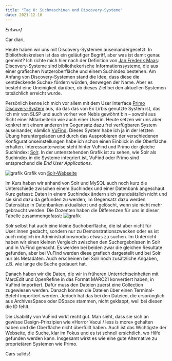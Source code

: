 ```yaml
---
title: "Tag 8: Suchmaschinen und Discovery-Systeme"
date: 2021-12-16
---
```


*Entwurf*

Car diari,

Heute haben wir uns mit Discovery-Systemen auseinandergesetzt. In Bibliothekskreisen ist das ein geläufiger Begriff, aber was ist damit genau gemeint? Ich richte mich hier nach der Definition von [Jan Frederik Maas](https://doi.org/10.1515/9783110691597-015 ): Discovery-Systeme sind bibliothekerische Informationssysteme, die aus einer grafischen Nutzeroberfläche und einem Suchindex bestehen. Am Anfang von Discovery-Systemen stand die Idee, dass diese die «entdeckende Suche» fördern würden, deswegen der Name. Aber es besteht eine Uneinigkeit darüber, ob dieses Ziel bei den aktuellen Systemen tatsächlich erreicht wurde.

Persönlich kenne ich mich vor allem mit dem User Interface [Primo Discovery-System](https://exlibrisgroup.com/de/produkte/primo/) aus, da das das von Ex Lirbis genutzte System ist, das ich mir von SLSP und auch vorher von Nebis gewöhnt bin – sowohl aus Sicht einer Mitarbeiterin wie auch einer Userin. Heute setzen wir uns aber konkret mit einem anderen im Gegensatz dazu frei verfügbaren System auseinander, nämlich [VuFind](https://vufind.org/vufind/). Dieses System habe ich ja in der letzten Übung heruntergeladen und durch das Ausprobieren der verschiedenen Konfigurationseinstellungen habe ich schon einen Einblick in die Oberfläche erhalten. Interessanterweise steht hinter VuFind und Primo der gleiche Suchindex: [Solr](https://solr.apache.org/). In der untenstehenden Grafik ist zu sehen, wie Solr als Suchindex in die Systeme integriert ist, VuFind oder Primo sind entsprechend die *End User Applications*.

![grafik](https://user-images.githubusercontent.com/90834649/151687772-9deaf2ad-2343-47d2-9ac5-f2e8c0b2302d.png)
Grafik von [Solr-Webseite](https://solr.apache.org/guide/8_7/a-quick-overview.html)

Im Kurs haben wir anhand von Solr und MySQL auch noch kurz die Unterschiede zwischen einem Suchindex und einer Datenbank angeschaut. Kurz gefasst: Daten in einem Suchindex ändern sich grundsätzlich nicht und sie sind dazu da gefunden zu werden, im Gegensatz dazu werden Datensätze in Datenbanken aktualisiert und gelöscht, wenn sie nicht mehr gebraucht werden. Die Dozenten haben die Differenzen für uns in dieser Tabelle zusammengefasst:
![grafik](https://user-images.githubusercontent.com/90834649/151687782-0e5de4e7-7584-4910-8eb5-470e8d9624d6.png)

Solr selbst hat auch eine kleine Suchoberfläche, die ist aber nicht für User:innen gedacht, sondern nur zu Demonstrationszwecken oder es ist auch möglich im Administrationsmodus etwas zu suchen. Im Unterricht haben wir einen kleinen Vergleich zwischen den Suchergebnissen in Solr und in VuFind gemacht. Es werden bei beiden zwar die gleichen Resultate gefunden, aber bei VuFind werden diese grafisch dargestellt und bei Solr nur als Metadaten. Auch erscheinen bei Solr noch zusätzliche Angaben, z.B. wie lange die Suche gedauert hat.

Danach haben wir die Daten, die wir in früheren Unterrichtseinheiten mit MarcEdit und OpenRefine in das Format MARC21 konvertiert haben, in VuFind importiert. Dafür muss den Dateien zuerst eine Collection zugewiesen werden. Danach können die Dateien über einen Terminal-Befehl importiert werden. Jedoch hat das bei den Dateien, die ursprünglich aus ArchivesSpace oder DSpace stammen, nicht geklappt, weil bei diesen die ID fehlt.

Die Usability von VuFind wirkt recht gut. Man sieht, dass sie sich an gewisse Design-Prinzipien wie «Horror Vacui / less is more» gehalten haben und die Oberfläche nicht überfüllt haben. Auch ist  das Wichtigste der Webseite, die Suche, klar im Fokus und es ist schnell ersichtlich, wo Hilfe gefunden werden kann. Insgesamt wirkt es wie eine gute Alternative zu proprietären Systemen wie Primo.

Cars salids!
